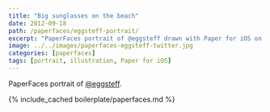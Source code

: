 ```yaml
---
title: "Big sunglasses on the beach"
date: 2012-09-18
path: /paperfaces/eggsteff-portrait/
excerpt: "PaperFaces portrait of @eggsteff drawn with Paper for iOS on an iPad."
image: ../../images/paperfaces-eggsteff-twitter.jpg
categories: [paperfaces]
tags: [portrait, illustration, Paper for iOS]
---
```


PaperFaces portrait of [@eggsteff](https://twitter.com/eggsteff).

{% include_cached boilerplate/paperfaces.md %}
